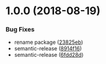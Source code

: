 # 1.0.0 (2018-08-19)


### Bug Fixes

* rename package ([23825eb](https://github.com/mike-works/node-fundamentals/commit/23825eb))
* semantic-release ([8914f16](https://github.com/mike-works/node-fundamentals/commit/8914f16))
* semantic-release ([6fdd28d](https://github.com/mike-works/node-fundamentals/commit/6fdd28d))
